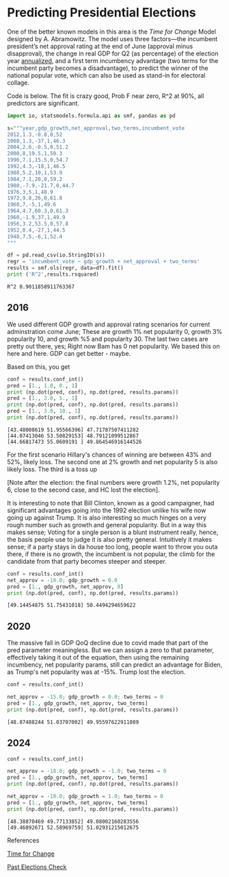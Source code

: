 # Predicting Presidential Elections

One of the better known models in this area is the *Time for Change*
Model designed by A. Abramowitz. The model uses three factors—the
incumbent president’s net approval rating at the end of June (approval
minus disapproval), the change in real GDP for Q2 (as percentage) of
the election year [annualized](https://www.fool.com/knowledge-center/how-to-calculate-the-annual-growth-rate-for-real-g.aspx),
and a first term incumbency advantage (two terms for the incumbent
party becomes a disadvantage), to predict the winner of the national
popular vote, which can also be used as stand-in for electoral
collage.

Code is below. The fit is crazy good, Prob F near zero, R^2 at 90%,
all predictors are significant.

```python
import io, statsmodels.formula.api as smf, pandas as pd

s="""year,gdp_growth,net_approval,two_terms,incumbent_vote
2012,1.3,-0.8,0,52
2008,1.3,-37,1,46.3
2004,2.6,-0.5,0,51.2
2000,8,19.5,1,50.3
1996,7.1,15.5,0,54.7
1992,4.3,-18,1,46.5
1988,5.2,10,1,53.9
1984,7.1,20,0,59.2
1980,-7.9,-21.7,0,44.7
1976,3,5,1,48.9
1972,9.8,26,0,61.8
1968,7,-5,1,49.6
1964,4.7,60.3,0,61.3
1960,-1.9,37,1,49.9
1956,3.2,53.5,0,57.8
1952,0.4,-27,1,44.5
1948,7.5,-6,1,52.4
"""

df = pd.read_csv(io.StringIO(s))
regr = 'incumbent_vote ~ gdp_growth + net_approval + two_terms'
results = smf.ols(regr, data=df).fit()
print ('R^2',results.rsquared)
```

```text
R^2 0.9011858911763367
```

## 2016

We used different GDP growth and approval rating scenarios for current
adminstration come June; These are growth 1% net popularity 0, growth
3% popularity 10, and growth %5 and popularity 30. The last two cases
are pretty out there, yes; Right now Bam has 0 net popularity. We
based this on here and here. GDP can get better - maybe.

Based on this, you get

```python
conf = results.conf_int()
pred = [1., 1.0, 0., 1]
print (np.dot(pred, conf), np.dot(pred, results.params))
pred = [1., 2.0, 5., 1]
print (np.dot(pred, conf), np.dot(pred, results.params))
pred = [1., 3.0, 10., 1]
print (np.dot(pred, conf), np.dot(pred, results.params))
```

```text
[43.48008619 51.95566396] 47.71787507411282
[44.07413046 53.50829153] 48.79121099512867
[44.66817473 55.0609191 ] 49.864546916144526
```

For the first scenario Hillary's chances of winning are between 43%
and 52%, likely loss. The second one at 2% growth and net popularity 5
is also likely loss. The third is a toss up

[Note after the election: the final numbers were growth 1.2%, net
popularity 6, close to the second case, and HC lost the election].

It is interesting to note that Bill Clinton, known as a good
campaigner, had significant advantages going into the 1992 election
unlike his wife now going up against Trump. It is also interesting so
much hinges on a very rough number such as growth and general
popularity. But in a way this makes sense; Voting for a single person
is a blunt instrument really, hence, the basis people use to judge it
is also pretty general. Intuitively it makes sense; if a party stays
in da house too long, people want to throw you outa there, if there is
no growth, the incumbent is not popular, the climb for the candidate
from that party becomes steeper and steeper.

```python
conf = results.conf_int()
net_approv = -10.0; gdp_growth = 0.0
pred = [1., gdp_growth, net_approv, 0]
print (np.dot(pred, conf), np.dot(pred, results.params))
```

```text
[49.14454875 51.75431018] 50.4494294659622
```

## 2020

The massive fall in GDP QoQ decline due to covid made that part of the
pred parameter meaningless. But we can assign a zero to that
parameter, effectively taking it out of the equation, then using the
remaining incumbency, net popularity params, still can predict an
advantage for Biden, as Trump's net popularity was at -15%. Trump lost
the election.

```python
conf = results.conf_int()

net_approv = -15.0; gdp_growth = 0.0; two_terms = 0
pred = [1., gdp_growth, net_approv, two_terms]
print (np.dot(pred, conf), np.dot(pred, results.params))
```

```text
[48.87488244 51.03707002] 49.95597622911089
```

## 2024

```python
conf = results.conf_int()

net_approv = -18.0; gdp_growth = -1.0; two_terms = 0
pred = [1., gdp_growth, net_approv, two_terms]
print (np.dot(pred, conf), np.dot(pred, results.params))

net_approv = -10.0; gdp_growth = 1.0; two_terms = 0
pred = [1., gdp_growth, net_approv, two_terms]
print (np.dot(pred, conf), np.dot(pred, results.params))
```

```text
[48.38870469 49.77133852] 49.08002160283556
[49.46892671 52.58969759] 51.02931215012675
```

References

[Time for Change](https://pollyvote.com/en/components/models/hybrid/time-for-change-model/)

[Past Elections Check](prez-loo.html)

